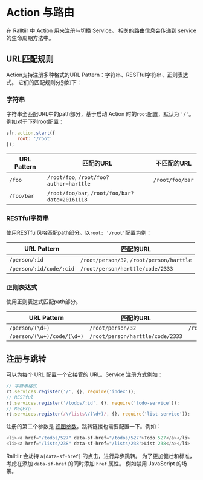# Action 与路由

在 Ralltiir 中 Action 用来注册与切换 Service。
相关的路由信息会传递到 service 的生命周期方法中。

## URL匹配规则

Action支持注册多种格式的URL Pattern：字符串、RESTful字符串、正则表达式。
它们的匹配规则分别如下：

### 字符串

字符串全匹配URL中的path部分，基于启动 Action 时的`root`配置，默认为 `'/'`。
例如对于下列root配置：

```javascript
sfr.action.start({
    root: '/root'
});
```

URL Pattern | 匹配的URL | 不匹配的URL
--- | --- | ---
`/foo`     | `/root/foo`, `/root/foo?author=harttle` |  `/root/foo/bar`
`/foo/bar` | `/root/foo/bar`, `/root/foo/bar?date=20161118`

### RESTful字符串

使用RESTful风格匹配path部分。以`root: '/root'`配置为例：

URL Pattern | 匹配的URL
--- | --- 
`/person/:id` | `/root/person/32`, `/root/person/harttle`
`/person/:id/code/:cid` | `/root/person/harttle/code/2333`

### 正则表达式 

使用正则表达式匹配path部分。

URL Pattern | 匹配的URL | 不匹配的URL
--- | --- | ---
`/person/(\d+)` | `/root/person/32` | `/root/person/harttle`
`/person/(\w+)/code/(\d+)` | `/root/person/harttle/code/2333` |

## 注册与跳转

可以为每个 URL 配置一个它接管的 URL。Service 注册方式例如：

```javascript
// 字符串格式
rt.services.register('/', {}, require('index'));
// RESTful
rt.services.register('/todos/:id', {}, require('todo-service'));
// RegExp
rt.services.register(/\/lists\/(\d+)/, {}, require('list-service'));
```

注册的第二个参数是 [视图参数][view-options]。跳转链接也需要配置一下。例如：

```javascript
<li><a href="/todos/527" data-sf-href="/todos/527">Todo 527</a></li>
<li><a href="/lists/238" data-sf-href="/lists/238">List 238</a></li>
```

Ralltiir 会劫持 `a[data-sf-href]` 的点击，进行异步跳转。
为了更加健壮和标准，考虑在添加 `data-sf-href` 的同时添加 `href` 属性。
例如禁用 JavaScript 的场景。

[view-options]: /get-started/view-options.md
